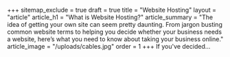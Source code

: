 +++
sitemap_exclude = true
draft = true
title = "Website Hosting"
layout = "article"
article_h1 = "What is Website Hosting?"
article_summary = "The idea of getting your own site can seem pretty daunting. From jargon busting common website terms to helping you decide whether your business needs a website, here’s what you need to know about taking your business online."
article_image = "/uploads/cables.jpg"
order = 1
+++
If you've decided...